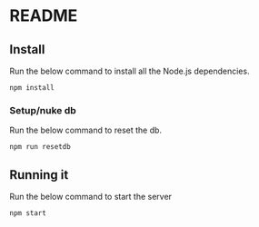 # README

## Install

Run the below command to install all the Node.js dependencies.

```
npm install
```

### Setup/nuke db

Run the below command to reset the db.

```
npm run resetdb
```

## Running it

Run the below command to start the server

```
npm start
```